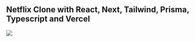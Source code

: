 ## Netflix Clone with React, Next, Tailwind, Prisma, Typescript and Vercel
![](https://github.com/kevinkip/netflix-clone/blob/master/public/images/Netflix-Clone.gif)
